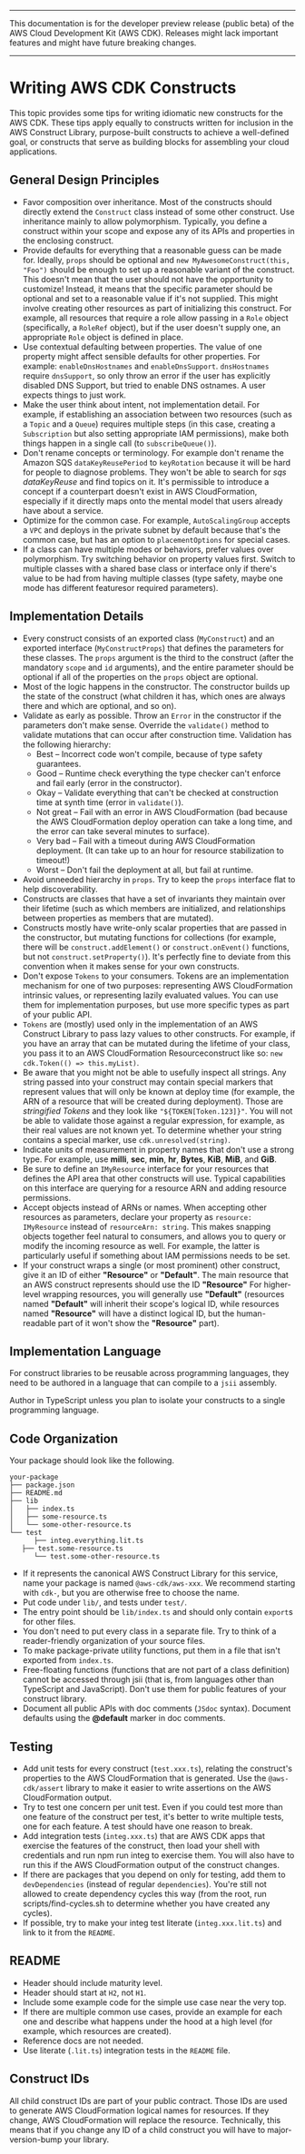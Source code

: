 --------

This documentation is for the developer preview release \(public beta\) of the AWS Cloud Development Kit \(AWS CDK\)\. Releases might lack important features and might have future breaking changes\.

--------

# Writing AWS CDK Constructs<a name="writing_constructs"></a>

This topic provides some tips for writing idiomatic new constructs for the AWS CDK\. These tips apply equally to constructs written for inclusion in the AWS Construct Library, purpose\-built constructs to achieve a well\-defined goal, or constructs that serve as building blocks for assembling your cloud applications\.

## General Design Principles<a name="writing_constructs_general"></a>
+ Favor composition over inheritance\. Most of the constructs should directly extend the `Construct` class instead of some other construct\. Use inheritance mainly to allow polymorphism\. Typically, you define a construct within your scope and expose any of its APIs and properties in the enclosing construct\.
+ Provide defaults for everything that a reasonable guess can be made for\. Ideally, `props` should be optional and `new MyAwesomeConstruct(this, "Foo")` should be enough to set up a reasonable variant of the construct\. This doesn't mean that the user should not have the opportunity to customize\! Instead, it means that the specific parameter should be optional and set to a reasonable value if it's not supplied\. This might involve creating other resources as part of initializing this construct\. For example, all resources that require a role allow passing in a `Role` object \(specifically, a `RoleRef` object\), but if the user doesn't supply one, an appropriate `Role` object is defined in place\.
+ Use contextual defaulting between properties\. The value of one property might affect sensible defaults for other properties\. For example: `enableDnsHostnames` and `enableDnsSupport`\. `dnsHostnames` require `dnsSupport`, so only throw an error if the user has explicitly disabled DNS Support, but tried to enable DNS ostnames\. A user expects things to just work\.
+ Make the user think about intent, not implementation detail\. For example, if establishing an association between two resources \(such as a `Topic` and a `Queue`\) requires multiple steps \(in this case, creating a `Subscription` but also setting appropriate IAM permissions\), make both things happen in a single call \(to `subscribeQueue()`\)\.
+ Don't rename concepts or terminology\. For example don't rename the Amazon SQS `dataKeyReusePeriod` to `keyRotation` because it will be hard for people to diagnose problems\. They won't be able to search for *sqs dataKeyReuse* and find topics on it\. It's permissible to introduce a concept if a counterpart doesn't exist in AWS CloudFormation, especially if it directly maps onto the mental model that users already have about a service\.
+ Optimize for the common case\. For example, `AutoScalingGroup` accepts a `VPC` and deploys in the private subnet by default because that's the common case, but has an option to `placementOptions` for special cases\.
+ If a class can have multiple modes or behaviors, prefer values over polymorphism\. Try switching behavior on property values first\. Switch to multiple classes with a shared base class or interface only if there's value to be had from having multiple classes \(type safety, maybe one mode has different featuresor required parameters\)\.

## Implementation Details<a name="writing_constructs_implementation_details"></a>
+ Every construct consists of an exported class \(`MyConstruct`\) and an exported interface \(`MyConstructProps`\) that defines the parameters for these classes\. The `props` argument is the third to the construct \(after the mandatory `scope` and `id` arguments\), and the entire parameter should be optional if all of the properties on the `props` object are optional\.
+ Most of the logic happens in the constructor\. The constructor builds up the state of the construct \(what children it has, which ones are always there and which are optional, and so on\)\.
+ Validate as early as possible\. Throw an `Error` in the constructor if the parameters don't make sense\. Override the `validate()` method to validate mutations that can occur after construction time\. Validation has the following hierarchy:
  + Best – Incorrect code won't compile, because of type safety guarantees\.
  + Good – Runtime check everything the type checker can't enforce and fail early \(error in the constructor\)\.
  + Okay – Validate everything that can't be checked at construction time at synth time \(error in `validate()`\)\.
  + Not great – Fail with an error in AWS CloudFormation \(bad because the AWS CloudFormation deploy operation can take a long time, and the error can take several minutes to surface\)\.
  + Very bad – Fail with a timeout during AWS CloudFormation deployment\. \(It can take up to an hour for resource stabilization to timeout\!\)
  + Worst – Don't fail the deployment at all, but fail at runtime\.
+ Avoid unneeded hierarchy in `props`\. Try to keep the `props` interface flat to help discoverability\.
+ Constructs are classes that have a set of invariants they maintain over their lifetime \(such as which members are initialized, and relationships between properties as members that are mutated\)\.
+ Constructs mostly have write\-only scalar properties that are passed in the constructor, but mutating functions for collections \(for example, there will be `construct.addElement()` or `construct.onEvent()` functions, but not `construct.setProperty()`\)\. It's perfectly fine to deviate from this convention when it makes sense for your own constructs\.
+ Don't expose `Tokens` to your consumers\. Tokens are an implementation mechanism for one of two purposes: representing AWS CloudFormation intrinsic values, or representing lazily evaluated values\. You can use them for implementation purposes, but use more specific types as part of your public API\.
+ `Tokens` are \(mostly\) used only in the implementation of an AWS Construct Library to pass lazy values to other constructs\. For example, if you have an array that can be mutated during the lifetime of your class, you pass it to an AWS CloudFormation Resourceconstruct like so: `new cdk.Token(() => this.myList)`\.
+ Be aware that you might not be able to usefully inspect all strings\. Any string passed into your construct may contain special markers that represent values that will only be known at deploy time \(for example, the ARN of a resource that will be created during deployment\)\. Those are *stringified Tokens* and they look like `"${TOKEN[Token.123]}"`\. You will not be able to validate those against a regular expression, for example, as their real values are not known yet\. To determine whether your string contains a special marker, use `cdk.unresolved(string)`\.
+ Indicate units of measurement in property names that don't use a strong type\. For example, use **milli**, **sec**, **min**, **hr**, **Bytes**, **KiB**, **MiB**, and **GiB**\.
+ Be sure to define an `IMyResource` interface for your resources that defines the API area that other constructs will use\. Typical capabilities on this interface are querying for a resource ARN and adding resource permissions\.
+ Accept objects instead of ARNs or names\. When accepting other resources as parameters, declare your property as `resource: IMyResource` instead of `resourceArn: string`\. This makes snapping objects together feel natural to consumers, and allows you to query or modify the incoming resource as well\. For example, the latter is particularly useful if something about IAM permissions needs to be set\.
+ If your construct wraps a single \(or most prominent\) other construct, give it an ID of either **"Resource"** or **"Default"**\. The main resource that an AWS construct represents should use the ID **"Resource"** For higher\-level wrapping resources, you will generally use **"Default"** \(resources named **"Default"** will inherit their scope's logical ID, while resources named **"Resource"** will have a distinct logical ID, but the human\-readable part of it won't show the **"Resource"** part\)\.

## Implementation Language<a name="writing_constructs_implementation_language"></a>

For construct libraries to be reusable across programming languages, they need to be authored in a language that can compile to a `jsii` assembly\.

Author in TypeScript unless you plan to isolate your constructs to a single programming language\.

## Code Organization<a name="writing_constructs_code_organization"></a>

Your package should look like the following\.

```
your-package
├── package.json
├── README.md
├── lib
│   ├── index.ts
│   ├── some-resource.ts
│   └── some-other-resource.ts
└── test
      ├── integ.everything.lit.ts
   ├── test.some-resource.ts
      └── test.some-other-resource.ts
```
+  If it represents the canonical AWS Construct Library for this service, name your package is named `@aws-cdk/aws-xxx`\. We recommend starting with `cdk-`, but you are otherwise free to choose the name\.
+ Put code under `lib/`, and tests under `test/`\.
+ The entry point should be `lib/index.ts` and should only contain `export`s for other files\.
+ You don't need to put every class in a separate file\. Try to think of a reader\-friendly organization of your source files\.
+ To make package\-private utility functions, put them in a file that isn't exported from `index.ts`\.
+ Free\-floating functions \(functions that are not part of a class definition\) cannot be accessed through jsii \(that is, from languages other than TypeScript and JavaScript\)\. Don't use them for public features of your construct library\.
+ Document all public APIs with doc comments \(`JSdoc` syntax\)\. Document defaults using the **@default** marker in doc comments\.

## Testing<a name="writing_constructs_testing"></a>
+ Add unit tests for every construct \(`test.xxx.ts`\), relating the construct's properties to the AWS CloudFormation that is generated\. Use the `@aws-cdk/assert` library to make it easier to write assertions on the AWS CloudFormation output\.
+ Try to test one concern per unit test\. Even if you could test more than one feature of the construct per test, it's better to write multiple tests, one for each feature\. A test should have one reason to break\.
+ Add integration tests \(`integ.xxx.ts`\) that are AWS CDK apps that exercise the features of the construct, then load your shell with credentials and run npm run integ to exercise them\. You will also have to run this if the AWS CloudFormation output of the construct changes\.
+ If there are packages that you depend on only for testing, add them to `devDependencies` \(instead of regular `dependencies`\)\. You're still not allowed to create dependency cycles this way \(from the root, run scripts/find\-cycles\.sh to determine whether you have created any cycles\)\.
+ If possible, try to make your integ test literate \(`integ.xxx.lit.ts`\) and link to it from the `README`\.

## README<a name="writing_constructs_readme"></a>
+ Header should include maturity level\.
+ Header should start at `H2`, not `H1`\.
+ Include some example code for the simple use case near the very top\.
+ If there are multiple common use cases, provide an example for each one and describe what happens under the hood at a high level \(for example, which resources are created\)\.
+ Reference docs are not needed\.
+ Use literate \(`.lit.ts`\) integration tests in the `README` file\.

## Construct IDs<a name="writing_constructs_construct_ids"></a>

All child construct IDs are part of your public contract\. Those IDs are used to generate AWS CloudFormation logical names for resources\. If they change, AWS CloudFormation will replace the resource\. Technically, this means that if you change any ID of a child construct you will have to major\-version\-bump your library\.
